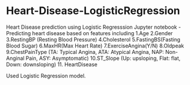 # Heart-Disease-LogisticRegression
Heart Disease prediction using Logistic Regresssion
Jupyter notebook - Predicting heart disease based on features including 
1.Age
2.Gender
3.RestingBP (Resting Blood Pressure)
4.Cholesterol
5.FastingBS(Fasting Blood Sugar)
6.MaxHR(Max Heart Rate)
7.ExerciseAngina(Y/N)
8.Oldpeak
9.ChestPainType (TA: Typical Angina, ATA: Atypical Angina, NAP: Non-Anginal Pain, ASY: Asymptomatic)
10.ST_Slope (Up: upsloping, Flat: flat, Down: downsloping)
11. HeartDisease

Used Logistic Regression model.
